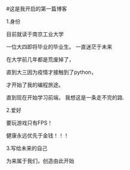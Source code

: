 #这是我开启的第一篇博客


1.身份

目前就读于南京工业大学

一位大四即将毕业的毕业生。 
一直迷茫于未来

在大学前几年都是荒废掉了，

直到大三因为疫情才接触到了python，

才开始了我的编程旅途。

直到现在开始学习前端，
我想这是一条走不完的路.


2.爱好

要玩游戏只有FPS！

健康永远优先于金钱！！！


3.写给未来的自己

为来属于我们，创造由此开始

